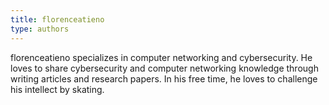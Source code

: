 ```yaml
---
title: florenceatieno
type: authors
---
```

florenceatieno specializes in computer networking and cybersecurity. He loves to share cybersecurity and computer networking knowledge through writing 
articles and research papers. In his free time, he loves to challenge his intellect by skating.
